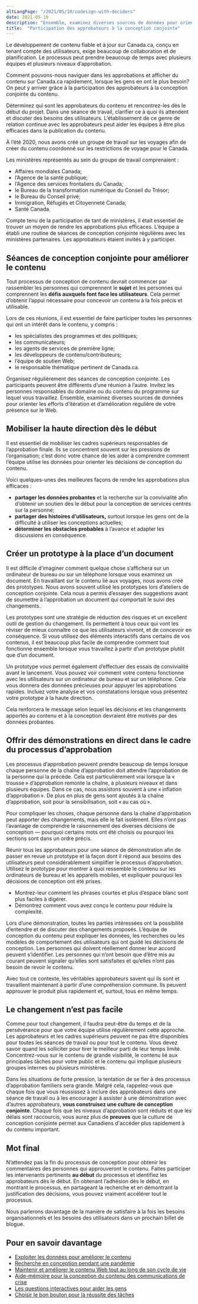 ```yaml
---
altLangPage: "/2021/05/10/codesign-with-deciders"
date: 2021-05-10
description: "Ensemble, examinez diverses sources de données pour orienter les efforts d’itération et d’amélioration régulière de votre présence sur le Web."
title:  "Participation des approbateurs à la conception conjointe"
---
```


Le développement de contenu fiable et à jour sur Canada.ca, conçu en tenant compte des utilisateurs, exige beaucoup de collaboration et de planification. Le processus peut prendre beaucoup de temps avec plusieurs équipes et plusieurs niveaux d’approbation.

Comment pouvons-nous naviguer dans les approbations et afficher du contenu sur Canada.ca rapidement, lorsque les gens en ont le plus besoin? On peut y arriver grâce à la participation des approbateurs à la conception conjointe du contenu. 

Déterminez qui sont les approbateurs du contenu et rencontrez-les dès le début du projet. Dans une séance de travail, clarifier ce à quoi ils attendent et discuter des besoins des utilisateurs. L’établissement de ce genre de relation continue avec les approbateurs peut aider les équipes à être plus efficaces dans la publication du contenu. 

À l’été 2020, nous avons créé un groupe de travail sur les voyages afin de créer du contenu coordonné sur les restrictions de voyage pour le Canada.

Les ministères représentés au sein du groupe de travail comprenaient : 

- Affaires mondiales Canada;
- l’Agence de la santé publique; 
- l’Agence des services frontaliers du Canada; 
- le Bureau de la transformation numérique du Conseil du Trésor; 
- le Bureau du Conseil privé; 
- Immigration, Réfugiés et Citoyenneté Canada;
- Santé Canada.

Compte tenu de la participation de tant de ministères, il était essentiel de trouver un moyen de rendre les approbations plus efficaces. L’équipe a établi une routine de séances de conception conjointe régulières avec les ministères partenaires. Les approbateurs étaient invités à y participer.  

## Séances de conception conjointe pour améliorer le contenu

Tout processus de conception de contenu devrait commencer par rassembler les personnes qui comprennent le **sujet** et les personnes qui comprennent les **défis auxquels font face les utilisateurs**. Cela permet d’obtenir l’appui nécessaire pour concevoir un contenu à la fois précis et utilisable. 

Lors de ces réunions, il est essentiel de faire participer toutes les personnes qui ont un intérêt dans le contenu, y compris :

- les spécialistes des programmes et des politiques;
- les communicateurs;
- les agents de services de première ligne;
- les développeurs de contenu/contributeurs;
- l’équipe de soutien Web; 
- le responsable thématique pertinent de Canada.ca.

Organisez régulièrement des séances de conception conjointe. Les participants peuvent être différents d’une réunion à l’autre. Invitez les personnes responsables du domaine ou du contenu du programme sur lequel vous travaillez. Ensemble, examinez diverses sources de données pour orienter les efforts d’itération et d’amélioration régulière de votre présence sur le Web. 

## Mobiliser la haute direction dès le début

Il est essentiel de mobiliser les cadres supérieurs responsables de l’approbation finale. Ils se concentrent souvent sur les pressions de l’organisation; c’est donc votre chance de les aider à comprendre comment l’équipe utilise les données pour orienter les décisions de conception du contenu. 

Voici quelques-unes des meilleures façons de rendre les approbations plus efficaces :

- **partager les données probantes** et la recherche sur la convivialité afin d’obtenir un soutien dès le début pour la conception de services centrés sur la personne;
- **partager des histoires d’utilisateurs,** surtout lorsque les gens ont de la difficulté à utiliser les conceptions actuelles; 
- **déterminer les obstacles probables** à l’avance et adapter les discussions en conséquence.

##  Créer un prototype à la place d’un document

Il est difficile d’imaginer comment quelque chose s’affichera sur un ordinateur de bureau ou sur un téléphone lorsque vous examinez un document. En travaillant sur le contenu lié aux voyages, nous avons créé des prototypes. Nous avons souvent utilisé les prototypes lors d’ateliers de conception conjointe. Cela nous a permis d’essayer des suggestions avant de soumettre à l’approbation un document qui comportait le suivi des changements.

Les prototypes sont une stratégie de réduction des risques et un excellent outil de gestion du changement. Ils permettent à tous ceux qui vont les réviser de mieux connaître ce que les utilisateurs vivront, et de concevoir en conséquence. Si vous utilisez des éléments interactifs dans certains de vos contenus, il est beaucoup plus facile de comprendre comment tout fonctionne ensemble lorsque vous travaillez à partir d’un prototype plutôt que d’un document.

Un prototype vous permet également d’effectuer des essais de convivialité avant le lancement. Vous pouvez voir comment votre contenu fonctionne avec les utilisateurs sur un ordinateur de bureau et sur un téléphone. Cela vous donnera des données précieuses pour appuyer les approbations rapides. Incluez votre analyse et vos constatations lorsque vous présentez votre prototype à la haute direction.

Cela renforcera le message selon lequel les décisions et les changements apportés au contenu et à la conception devraient être motivés par des données probantes. 

## **Offrir des démonstrations en direct dans le cadre du processus d’approbation** 

Les processus d’approbation peuvent prendre beaucoup de temps lorsque chaque personne de la chaîne d’approbation doit attendre l’approbation de la personne qui la précède. Cela est particulièrement vrai lorsque la « trousse » d’approbation remonte la chaîne, à plusieurs niveaux et dans plusieurs équipes. Dans ce cas, nous assistons souvent à une « inflation d’approbation ». De plus en plus de gens sont ajoutés à la chaîne d’approbation, soit pour la sensibilisation, soit « au cas où ». 

Pour compliquer les choses, chaque personne dans la chaîne d’approbation peut apporter des changements, mais elle le fait isolément. Elles n’ont pas l’avantage de comprendre le raisonnement des diverses décisions de conception — pourquoi certains mots ont été choisis ou pourquoi les sections sont dans un ordre précis.

Réunir tous les approbateurs pour une séance de démonstration afin de passer en revue un prototype et la façon dont il répond aux besoins des utilisateurs peut considérablement simplifier le processus d’approbation. Utilisez le prototype pour montrer à quoi ressemble le contenu sur les ordinateurs de bureau et les appareils mobiles, et expliquer pourquoi les décisions de conception ont été prises. 

- Montrez-leur comment les phrases courtes et plus d’espace blanc sont plus faciles à digérer.
- Démontrez comment vous avez conçu le contenu pour réduire la complexité. 

Lors d’une démonstration, toutes les parties intéressées ont la possibilité d’entendre et de discuter des changements proposés. L’équipe de conception du contenu peut expliquer les données, les recherches ou les modèles de comportement des utilisateurs qui ont guidé les décisions de conception. Les personnes qui doivent réellement donner leur accord peuvent s’identifier. Les personnes qui n’ont besoin que d’être mis au courant peuvent signaler qu’elles sont satisfaites et qu’elles n’ont pas besoin de revoir le contenu. 

Avec tout ce contexte, les véritables approbateurs savent qui ils sont et travaillent maintenant à partir d’une compréhension commune. Ils peuvent approuver le produit plus rapidement et, surtout, tous en même temps.

## Le changement n’est pas facile

Comme pour tout changement, il faudra peut-être du temps et de la persévérance pour que votre équipe utilise régulièrement cette approche. Les approbateurs et les cadres supérieurs peuvent ne pas être disponibles pour toutes les séances de travail ou pour tout le contenu. Vous devez savoir quand les solliciter pour tirer le meilleur parti de leur temps limité. Concentrez-vous sur le contenu de grande visibilité, le contenu lié aux principales tâches pour votre public et le contenu qui implique plusieurs groupes internes ou plusieurs ministères. 

Dans les situations de forte pression, la tentation de se fier à des processus d’approbation familiers sera grande. Malgré cela, rappelez-vous que chaque fois que vous réussissez à inclure des approbateurs dans une séance de travail ou à les encourager à assister à une démonstration avec d’autres approbateurs, **vous construisez une culture de conception conjointe**. Chaque fois que les niveaux d’approbation sont réduits et que les délais sont raccourcis, vous aurez plus de **preuves** que la culture de conception conjointe permet aux Canadiens d'accéder plus rapidement à du contenu important. 

## Mot final

N’attendez pas la fin du processus de conception pour obtenir les commentaires des personnes qui approuveront le contenu. Faites participer les intervenants pertinents **au début** du processus et identifiez les approbateurs dès le début. En obtenant l’adhésion dès le début, en montrant le processus, en partageant la recherche et en démontrant la justification des décisions, vous pouvez vraiment accélérer tout le processus. 

Nous parlerons davantage de la manière de satisfaire à la fois les besoins organisationnels et les besoins des utilisateurs dans un prochain billet de blogue.  

## Pour en savoir davantage

- [Exploiter les données pour améliorer le contenu](https://blogue.canada.ca/2021/02/04/les-donnees-a-laction/)
- [Recherche en conception pendant une pandémie](https://blogue.canada.ca/2020/07/30/concevoir-recherche-pendant-pandemie/)
- [Maintenir et améliorer le contenu Web tout au long de son cycle de vie](https://blogue.canada.ca/2021/03/25/maintenir-le-contenu-web/)
- [Aide-mémoire pour la conception du contenu des communications de crise](https://conception.canada.ca/crise/contenu.html)
- [Les questions interactives pour aider les gens](https://blogue.canada.ca/2021/04/08/utilisation-de-questions-interactives/)
- [Choisir le bon bouton pour la réussite des tâches](https://blogue.canada.ca/2020/12/17/choisir-des-boutons/)